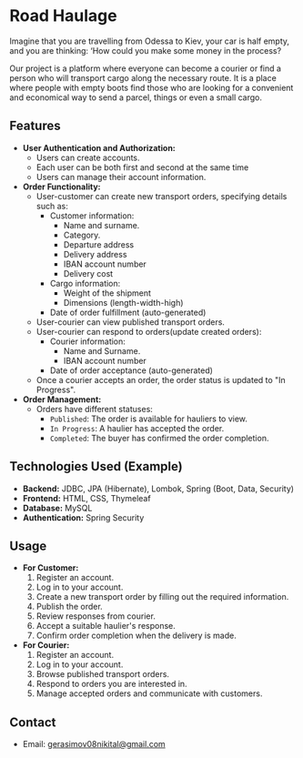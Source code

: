 # Road Haulage

Imagine that you are travelling from Odessa to Kiev, your car is half empty, and you are thinking: 
‘How could you make some money in the process?

Our project is a platform where everyone can become a courier or find a person 
who will transport cargo along the necessary route. 
It is a place where people with empty boots find those who are looking for a 
convenient and economical way to send a parcel, things or even a small cargo.

## Features

*   **User Authentication and Authorization:**
    *   Users can create accounts.
    *   Each user can be both first and second at the same time
    *   Users can manage their account information.
* **Order Functionality:**
    * User-customer can create new transport orders, specifying details such as:
        * Customer information:
            * Name and surname.
            * Category.
            * Departure address
            * Delivery address
            * IBAN account number
            * Delivery cost
        * Cargo information:
            * Weight of the shipment
            * Dimensions (length-width-high)
        * Date of order fulfillment (auto-generated)
    *   User-courier can view published transport orders.
    *   User-courier can respond to orders(update created orders):
        * Courier information:
            * Name and Surname.
            * IBAN account number
        * Date of order acceptance (auto-generated)
    *   Once a courier accepts an order, the order status is updated to "In Progress".
*   **Order Management:**
    *   Orders have different statuses:
        *   `Published`: The order is available for hauliers to view.
        *   `In Progress`: A haulier has accepted the order.
        *   `Completed`: The buyer has confirmed the order completion.

## Technologies Used (Example)

*   **Backend:** JDBC, JPA (Hibernate), Lombok, Spring (Boot, Data, Security)
*   **Frontend:** HTML, CSS, Thymeleaf
*   **Database:** MySQL
*   **Authentication:** Spring Security

## Usage

*   **For Customer:**
    1.  Register an account.
    2.  Log in to your account.
    3.  Create a new transport order by filling out the required information.
    4.  Publish the order.
    5.  Review responses from courier.
    6.  Accept a suitable haulier's response.
    7.  Confirm order completion when the delivery is made.
*   **For Courier:**
    1.  Register an account.
    2.  Log in to your account.
    3.  Browse published transport orders.
    4.  Respond to orders you are interested in.
    5.  Manage accepted orders and communicate with customers.

## Contact

* Email: gerasimov08nikital@gmail.com